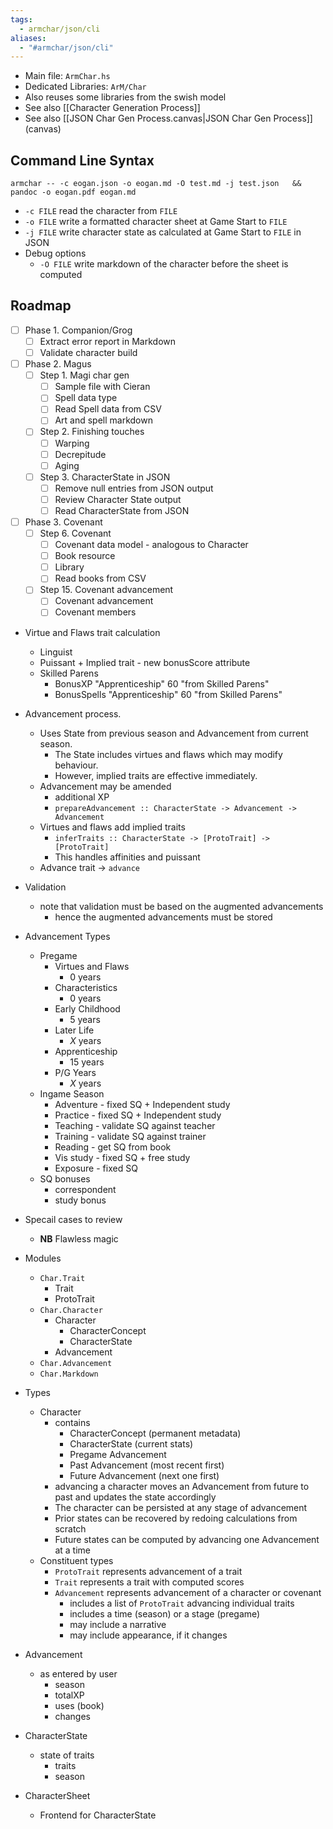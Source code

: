 ```yaml
---
tags:
  - armchar/json/cli
aliases:
  - "#armchar/json/cli"
---
```

+ Main file: `ArmChar.hs`
+ Dedicated Libraries: `ArM/Char`
+ Also reuses some libraries from the swish model
+ See also [[Character Generation Process]]
+ See also [[JSON Char Gen Process.canvas|JSON Char Gen Process]] (canvas)

## Command Line Syntax

```
armchar -- -c eogan.json -o eogan.md -O test.md -j test.json   && pandoc -o eogan.pdf eogan.md  
```

+ `-c FILE` read the character from `FILE`
+ `-o FILE` write a formatted character sheet at Game Start to `FILE`
+ `-j FILE` write character state as calculated at Game Start to `FILE` in JSON
+ Debug options
	+ `-O FILE` write markdown of the character before the sheet is computed

## Roadmap

+ [ ] Phase 1. Companion/Grog
	+ [ ] Extract error report in Markdown
	+ [ ] Validate character build
+ [ ] Phase 2. Magus
	+ [ ] Step 1.  Magi char gen
		+ [ ] Sample file with Cieran
		+ [ ] Spell data type
		+ [ ] Read Spell data from CSV
		+ [ ] Art and spell markdown
	+ [ ] Step 2. Finishing touches
		+ [ ] Warping
		+ [ ] Decrepitude
		+ [ ] Aging
	+ [ ] Step 3.  CharacterState in JSON
		+ [ ] Remove null entries from JSON output
		+ [ ] Review Character State output
		+ [ ] Read CharacterState from JSON
+ [ ] Phase 3. Covenant
	+ [ ] Step 6. Covenant
		+ [ ] Covenant data model - analogous to Character
		+ [ ] Book resource
		+ [ ] Library
		+ [ ] Read books from CSV
	+ [ ] Step 15. Covenant advancement
		+ [ ] Covenant advancement
		+ [ ] Covenant members

+ Virtue and Flaws trait calculation
	+ Linguist
	+ Puissant
			+ Implied trait - new bonusScore attribute
	+ Skilled Parens
		+ BonusXP "Apprenticeship" 60 "from Skilled Parens"
		+ BonusSpells "Apprenticeship" 60 "from Skilled Parens"

+ Advancement process.
    + Uses State from previous season and Advancement from current season.
        + The State includes virtues and flaws which may modify behaviour.
        + However, implied traits are effective immediately.
    + Advancement may be amended
        + additional XP
        + `prepareAdvancement :: CharacterState -> Advancement -> Advancement`
    + Virtues and flaws add implied traits
        + `inferTraits :: CharacterState -> [ProtoTrait] -> [ProtoTrait]`
        + This handles affinities and puissant
    + Advance trait $\to$  `advance`
+ Validation
	+ note that validation must be based on the augmented advancements
		+ hence the augmented advancements must be stored
+ Advancement Types
	+ Pregame
		+ Virtues and Flaws
			+ 0 years
		+ Characteristics
			+ 0 years
		+ Early Childhood
			+ 5 years
		+ Later Life
			+ $X$ years
		+ Apprenticeship
			+ 15 years
		+ P/G Years
			+ $X$ years
	+ Ingame Season
		+ Adventure - fixed SQ + Independent study
		+ Practice - fixed SQ + Independent study
		+ Teaching - validate SQ against teacher
		+ Training - validate SQ against trainer
		+ Reading - get SQ from book
		+ Vis study - fixed SQ + free study
		+ Exposure - fixed SQ
	+ SQ bonuses
		+ correspondent
		+ study bonus
	 
       
+ Specail cases to review
	+ **NB** Flawless magic
+ Modules
	+ `Char.Trait`
		+ Trait
		+ ProtoTrait
	+ `Char.Character`
		+ Character
			+ CharacterConcept
			+ CharacterState
		+ Advancement
	+ `Char.Advancement`
	+ `Char.Markdown`
+ Types
	+ Character
		+ contains
			+ CharacterConcept (permanent metadata)
			+ CharacterState (current stats)
			+ Pregame Advancement
			+ Past Advancement (most recent first)
			+ Future Advancement (next one first)
		+ advancing a character moves an Advancement from future to past and updates the state accordingly
		+ The character can be persisted at any stage of advancement
		+ Prior states can be recovered by redoing calculations from scratch
		+ Future states can be computed by advancing one Advancement at a time
	+ Constituent types
		+ `ProtoTrait` represents advancement of a trait
		+ `Trait` represents a trait with computed scores
		+ `Advancement` represents advancement of a character or covenant
			+ includes a list of `ProtoTrait` advancing individual traits
			+ includes a time (season) or a stage (pregame)
			+ may include a narrative
			+ may include appearance, if it changes
+ Advancement
	+ as entered by user
		+ season 
		+ totalXP
		+ uses (book)
		+ changes 
+ CharacterState
	+ state of traits
		+ traits
		+ season
+ CharacterSheet
	+ Frontend for CharacterState
